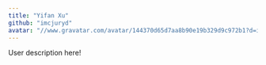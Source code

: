 ```yaml
---
title: "Yifan Xu"
github: "imcjuryd"
avatar: "//www.gravatar.com/avatar/144370d65d7aa8b90e19b329d9c972b1?d=identicon"
---
```


User description here!
